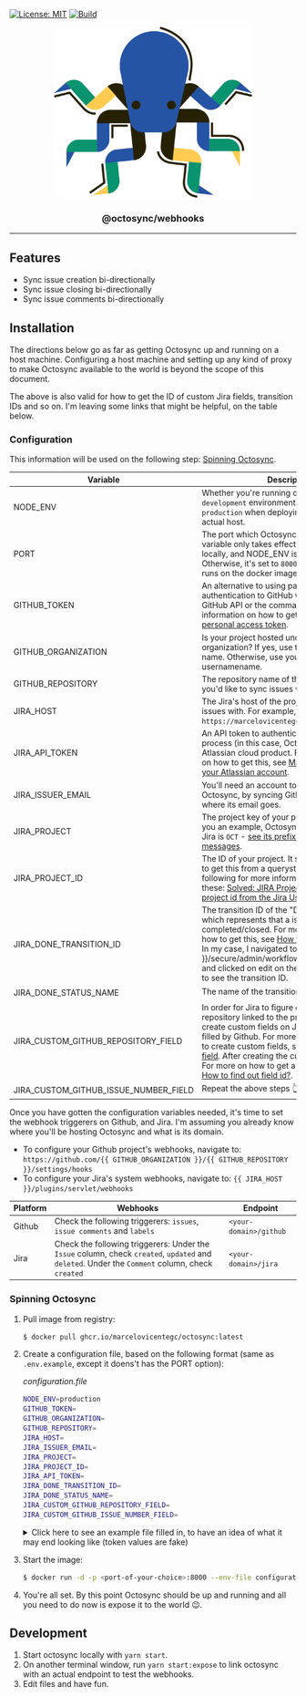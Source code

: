 [![License: MIT](https://img.shields.io/github/license/marcelovicentegc/octosync)](LICENSE)
[![Build](https://github.com/marcelovicentegc/octosync/actions/workflows/build.yml/badge.svg)](https://github.com/marcelovicentegc/octosync/actions/workflows/build.yml)

<p align="center">
  <img alt="octosync logo" src="https://raw.githubusercontent.com/marcelovicentegc/octosync/main/assets/octosync.png" height="300" />
  <h3 align="center">@octosync/webhooks</h3>
  <p align="center"></p>
</p>

---

## Features

- Sync issue creation bi-directionally
- Sync issue closing bi-directionally
- Sync issue comments bi-directionally

## Installation

The directions below go as far as getting Octosync up and running on a host machine. Configuring a host machine and setting up any kind of proxy to make Octosync available to the world is beyond the scope of this document.

The above is also valid for how to get the ID of custom Jira fields, transition IDs and so on. I'm leaving some links that might be helpful, on the table below.

### Configuration

This information will be used on the following step: [Spinning Octosync](#spinning-octosync).

| Variable                              | Description                                                                                                                                                                                                                                                                                                                                                                                                                                                                                                                                          | Defaults to   |
| ------------------------------------- | ---------------------------------------------------------------------------------------------------------------------------------------------------------------------------------------------------------------------------------------------------------------------------------------------------------------------------------------------------------------------------------------------------------------------------------------------------------------------------------------------------------------------------------------------------- | ------------- |
| NODE_ENV                              | Whether you're running on a `production` or `development` environment. Set this to `production` when deploying Octosync to an actual host.                                                                                                                                                                                                                                                                                                                                                                                                           | `development` |
| PORT                                  | The port which Octosync should run. This variable only takes effect when developing locally, and NODE_ENV is set to `development`. Otherwise, it's set to `8000`, which is the port it runs on the docker image.                                                                                                                                                                                                                                                                                                                                     | `8000`        |
| GITHUB_TOKEN                          | An alternative to using passwords for authentication to GitHub when using the GitHub API or the command line. For more information on how to get this, see [Creating a personal access token](https://docs.github.com/en/github/authenticating-to-github/creating-a-personal-access-token).                                                                                                                                                                                                                                                          | -             |
| GITHUB_ORGANIZATION                   | Is your project hosted under your organization? If yes, use the organization name. Otherwise, use your Github usernamename.                                                                                                                                                                                                                                                                                                                                                                                                                          | -             |
| GITHUB_REPOSITORY                     | The repository name of the repository which you'd like to sync issues with.                                                                                                                                                                                                                                                                                                                                                                                                                                                                          | -             |
| JIRA_HOST                             | The Jira's host of the project you'd like to sync issues with. For example, mine is `https://marcelovicentegc.atlassian.net/`.                                                                                                                                                                                                                                                                                                                                                                                                                       | -             |
| JIRA_API_TOKEN                        | An API token to authenticate a script or other process (in this case, Octosync) with an Atlassian cloud product. For more information on how to get this, see [Manage API tokens for your Atlassian account](https://support.atlassian.com/atlassian-account/docs/manage-api-tokens-for-your-atlassian-account/).                                                                                                                                                                                                                                    | -             |
| JIRA_ISSUER_EMAIL                     | You'll need an account to act in name of Octosync, by syncing Github events. This is where its email goes.                                                                                                                                                                                                                                                                                                                                                                                                                                           | -             |
| JIRA_PROJECT                          | The project key of your project on Jira. To give you an example, Octosync's project key on Jira is `OCT` - [see its prefix on the Github messages](https://github.com/marcelovicentegc/octosync/issues?q=is%3Aissue+is%3Aclosed).                                                                                                                                                                                                                                                                                                                    | -             |
| JIRA_PROJECT_ID                       | The ID of your project. It sucks, but you'll need to get this from a querystring on Jira. See the following for more information on how to get these: [Solved: JIRA Project ID](https://community.atlassian.com/t5/Jira-questions/JIRA-Project-ID/qaq-p/193094), [How to get project id from the Jira User Interface](https://confluence.atlassian.com/jirakb/how-to-get-project-id-from-the-jira-user-interface-827341414.html).                                                                                                                    | -             |
| JIRA_DONE_TRANSITION_ID               | The transition ID of the "Done", or the state which represents that a issue is completed/closed. For more information on how to get this, see [How to find transition ID?](https://community.atlassian.com/t5/Jira-questions/How-to-fine-transition-ID-of-JIRA/qaq-p/1207483#:~:text=Go%20to%20you%20Project%20Workflow,see%20transition%20id's%20for%20transitions.). In my case, I navigated to {{ JIRA_HOST }}/secure/admin/workflows/ListWorkflows.jspa and clicked on edit on the transition I needed to see the transition ID.                 | -             |
| JIRA_DONE_STATUS_NAME                 | The name of the transition above 👆.                                                                                                                                                                                                                                                                                                                                                                                                                                                                                                                 | -             |
| JIRA_CUSTOM_GITHUB_REPOSITORY_FIELD   | In order for Jira to figure out what is the repository linked to the project. We need to create custom fields on Jira, which will be filled by Github. For more information on how to create custom fields, see: [Create a custom field](https://support.atlassian.com/jira-cloud-administration/docs/create-a-custom-field). After creating the custom field, get its ID. For more on how to get a custom field ID, see: [How to find out field id?](https://community.atlassian.com/t5/Jira-Core-questions/How-to-find-out-field-id/qaq-p/140555). | -             |
| JIRA_CUSTOM_GITHUB_ISSUE_NUMBER_FIELD | Repeat the above steps 👆.                                                                                                                                                                                                                                                                                                                                                                                                                                                                                                                           | -             |

Once you have gotten the configuration variables needed, it's time to set the webhook triggerers on Github, and Jira. I'm assuming you already know where you'll be hosting Octosync and what is its domain.

- To configure your Github project's webhooks, navigate to: `https://github.com/{{ GITHUB_ORGANIZATION }}/{{ GITHUB_REPOSITORY }}/settings/hooks`
- To configure your Jira's system webhooks, navigate to: `{{ JIRA_HOST }}/plugins/servlet/webhooks`

| Platform | Webhooks                                                                                                                                        | Endpoint               |
| -------- | ----------------------------------------------------------------------------------------------------------------------------------------------- | ---------------------- |
| Github   | Check the following triggerers: `issues`, `issue comments` and `labels`                                                                         | `<your-domain>/github` |
| Jira     | Check the following triggerers: Under the `Issue` column, check `created`, `updated` and `deleted`. Under the `Comment` column, check `created` | `<your-domain>/jira`   |

### Spinning Octosync

1.  Pull image from registry:
    ```bash
    $ docker pull ghcr.io/marcelovicentegc/octosync:latest
    ```
2.  Create a configuration file, based on the following format (same as `.env.example`, except it doens't has the PORT option):

    _configuration.file_

    ```bash
    NODE_ENV=production
    GITHUB_TOKEN=
    GITHUB_ORGANIZATION=
    GITHUB_REPOSITORY=
    JIRA_HOST=
    JIRA_ISSUER_EMAIL=
    JIRA_PROJECT=
    JIRA_PROJECT_ID=
    JIRA_API_TOKEN=
    JIRA_DONE_TRANSITION_ID=
    JIRA_DONE_STATUS_NAME=
    JIRA_CUSTOM_GITHUB_REPOSITORY_FIELD=
    JIRA_CUSTOM_GITHUB_ISSUE_NUMBER_FIELD=
    ```

      <details>
      <summary>Click here to see an example file filled in, to have an idea of what it may end looking like (token values are fake)</summary>

          NODE_ENV=production
          GITHUB_TOKEN=ZmFrZURhdGE
          GITHUB_ORGANIZATION=marcelovicentegc
          GITHUB_REPOSITORY=octosync
          JIRA_HOST=https://marcelovicentegc.atlassian.net
          JIRA_ISSUER_EMAIL=marcelovicentegc@pm.me
          JIRA_PROJECT=OCT
          JIRA_PROJECT_ID=10043
          JIRA_API_TOKEN=bW9yZUZha2VEYXRh
          JIRA_DONE_TRANSITION_ID=44
          JIRA_DONE_STATUS_NAME=Done
          JIRA_CUSTOM_GITHUB_REPOSITORY_FIELD=10035
          JIRA_CUSTOM_GITHUB_ISSUE_NUMBER_FIELD=10036

      </details>

3.  Start the image:
    ```bash
    $ docker run -d -p <port-of-your-choice>:8000 --env-file configuration.file ghcr.io/marcelovicentegc/octosync
    ```
4.  You're all set. By this point Octosync should be up and running and all you need to do now is expose it to the world 😉.

## Development

1. Start octosync locally with `yarn start`.
2. On another terminal window, run `yarn start:expose` to link octosync with an actual endpoint to test the webhooks.
3. Edit files and have fun.
